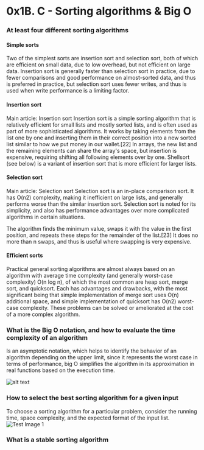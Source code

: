 # 0x1B. C - Sorting algorithms & Big O

### At least four different sorting algorithms

#### Simple sorts
Two of the simplest sorts are insertion sort and selection sort, both of which are efficient on small data, due to low overhead, but not efficient on large data. Insertion sort is generally faster than selection sort in practice, due to fewer comparisons and good performance on almost-sorted data, and thus is preferred in practice, but selection sort uses fewer writes, and thus is used when write performance is a limiting factor.

#### Insertion sort
Main article: Insertion sort
Insertion sort is a simple sorting algorithm that is relatively efficient for small lists and mostly sorted lists, and is often used as part of more sophisticated algorithms. It works by taking elements from the list one by one and inserting them in their correct position into a new sorted list similar to how we put money in our wallet.[22] In arrays, the new list and the remaining elements can share the array's space, but insertion is expensive, requiring shifting all following elements over by one. Shellsort (see below) is a variant of insertion sort that is more efficient for larger lists.

#### Selection sort
Main article: Selection sort
Selection sort is an in-place comparison sort. It has O(n2) complexity, making it inefficient on large lists, and generally performs worse than the similar insertion sort. Selection sort is noted for its simplicity, and also has performance advantages over more complicated algorithms in certain situations.

The algorithm finds the minimum value, swaps it with the value in the first position, and repeats these steps for the remainder of the list.[23] It does no more than n swaps, and thus is useful where swapping is very expensive.

#### Efficient sorts
Practical general sorting algorithms are almost always based on an algorithm with average time complexity (and generally worst-case complexity) O(n log n), of which the most common are heap sort, merge sort, and quicksort. Each has advantages and drawbacks, with the most significant being that simple implementation of merge sort uses O(n) additional space, and simple implementation of quicksort has O(n2) worst-case complexity. These problems can be solved or ameliorated at the cost of a more complex algorithm.

### What is the Big O notation, and how to evaluate the time complexity of an algorithm

Is an asymptotic notation, which helps to identify the behavior of an algorithm depending on the upper limit, since it represents the worst case in terms of performance, big O simplifies the algorithm in its approximation in real functions based on the execution time.

![alt text](https://1.bp.blogspot.com/-bjP1Mt98YMU/XWMhHAFNFKI/AAAAAAABGOM/Rvqe3UU5SKMYY8DpBbR0BA2KadrgLQcxwCLcBGAs/s1600/1_5ZLci3SuR0zM_QlZOADv8Q.jpeg)

### How to select the best sorting algorithm for a given input

To choose a sorting algorithm for a particular problem, consider the running time, space complexity, and the expected format of the input list.
![Test Image 1](sort.png)


### What is a stable sorting algorithm
